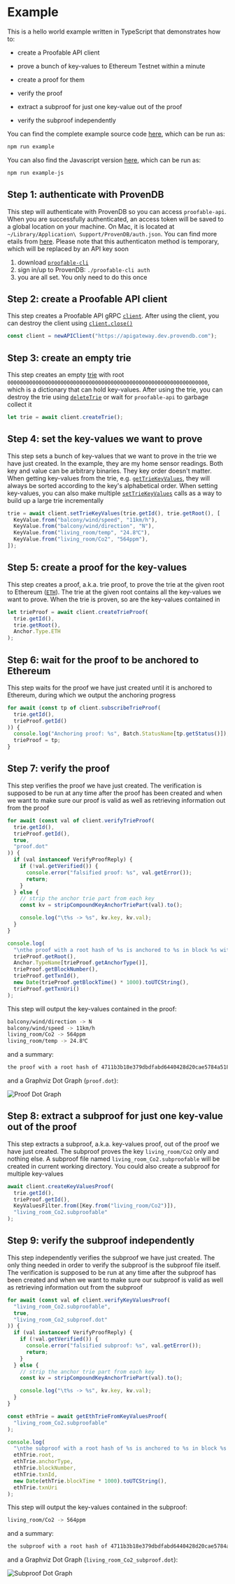 # Example

This is a hello world example written in TypeScript that demonstrates how to:

- create a Proofable API client

- prove a bunch of key-values to Ethereum Testnet within a minute

- create a proof for them

- verify the proof

- extract a subproof for just one key-value out of the proof

- verify the subproof independently

You can find the complete example source code [here](https://github.com/SouthbankSoftware/proofable/blob/master/node_sdk/src/examples/typescript.ts), which can be run as:

```zsh
npm run example
```

You can also find the Javascript version [here](https://github.com/SouthbankSoftware/proofable/blob/master/node_sdk/src/examples/javascript.js), which can be run as:

```zsh
npm run example-js
```

## Step 1: authenticate with ProvenDB

This step will authenticate with ProvenDB so you can access `proofable-api`. When you are successfully authenticated, an access token will be saved to a global location on your machine. On Mac, it is located at `~/Library/Application\ Support/ProvenDB/auth.json`. You can find more etails from [here](https://docs.proofable.io/node_sdk/docs/reference/index.html#getauthmetadata). Please note that this authenticaton method is temporary, which will be replaced by an API key soon

1. download [`proofable-cli`](https://docs.proofable.io/cmd/proofable-cli/)
2. sign in/up to ProvenDB: `./proofable-cli auth`
3. you are all set. You only need to do this once

## Step 2: create a Proofable API client

This step creates a Proofable API gRPC [`client`](https://docs.proofable.io/node_sdk/docs/reference/classes/_index_.apiclient.html). After using the client, you can destroy the client using [`client.close()`](https://docs.proofable.io/node_sdk/docs/reference/classes/_index_.apiclient.html#close)

```typescript
const client = newAPIClient("https://apigateway.dev.provendb.com");
```

## Step 3: create an empty trie

This step creates an empty [trie](https://docs.proofable.io/docs/trie.html) with root `0000000000000000000000000000000000000000000000000000000000000000`, which is a dictionary that can hold key-values. After using the trie, you can destroy the trie using [`deleteTrie`](https://docs.proofable.io/node_sdk/docs/reference/classes/_index_.apiclient.html#deletetrie) or wait for `proofable-api` to garbage collect it

```typescript
let trie = await client.createTrie();
```

## Step 4: set the key-values we want to prove

This step sets a bunch of key-values that we want to prove in the trie we have just created. In the example, they are my home sensor readings. Both key and value can be arbitrary binaries. They key order doesn't matter. When getting key-values from the trie, e.g. [`getTrieKeyValues`](https://docs.proofable.io/node_sdk/docs/reference/classes/_index_.apiclient.html#gettriekeyvalues), they will always be sorted according to the key's alphabetical order. When setting key-values, you can also make multiple [`setTrieKeyValues`](https://docs.proofable.io/node_sdk/docs/reference/classes/_index_.apiclient.html#settriekeyvalues) calls as a way to build up a large trie incrementally

```typescript
trie = await client.setTrieKeyValues(trie.getId(), trie.getRoot(), [
  KeyValue.from("balcony/wind/speed", "11km/h"),
  KeyValue.from("balcony/wind/direction", "N"),
  KeyValue.from("living_room/temp", "24.8℃"),
  KeyValue.from("living_room/Co2", "564ppm"),
]);
```

## Step 5: create a proof for the key-values

This step creates a proof, a.k.a. trie proof, to prove the trie at the given root to Ethereum ([`ETH`](https://docs.proofable.io/docs/anchor.html#anchor.Anchor.Type)). The trie at the given root contains all the key-values we want to prove. When the trie is proven, so are the key-values contained in

```typescript
let trieProof = await client.createTrieProof(
  trie.getId(),
  trie.getRoot(),
  Anchor.Type.ETH
);
```

## Step 6: wait for the proof to be anchored to Ethereum

This step waits for the proof we have just created until it is anchored to Ethereum, during which we output the anchoring progress

```typescript
for await (const tp of client.subscribeTrieProof(
  trie.getId(),
  trieProof.getId()
)) {
  console.log("Anchoring proof: %s", Batch.StatusName[tp.getStatus()]);
  trieProof = tp;
}
```

## Step 7: verify the proof

This step verifies the proof we have just created. The verification is supposed to be run at any time after the proof has been created and when we want to make sure our proof is valid as well as retrieving information out from the proof

```typescript
for await (const val of client.verifyTrieProof(
  trie.getId(),
  trieProof.getId(),
  true,
  "proof.dot"
)) {
  if (val instanceof VerifyProofReply) {
    if (!val.getVerified()) {
      console.error("falsified proof: %s", val.getError());
      return;
    }
  } else {
    // strip the anchor trie part from each key
    const kv = stripCompoundKeyAnchorTriePart(val).to();

    console.log("\t%s -> %s", kv.key, kv.val);
  }
}

console.log(
  "\nthe proof with a root hash of %s is anchored to %s in block %s with transaction %s on %s, which can be viewed at %s",
  trieProof.getRoot(),
  Anchor.TypeName[trieProof.getAnchorType()],
  trieProof.getBlockNumber(),
  trieProof.getTxnId(),
  new Date(trieProof.getBlockTime() * 1000).toUTCString(),
  trieProof.getTxnUri()
);
```

This step will output the key-values contained in the proof:

```zsh
balcony/wind/direction -> N
balcony/wind/speed -> 11km/h
living_room/Co2 -> 564ppm
living_room/temp -> 24.8℃
```

and a summary:

```zsh
the proof with a root hash of 4711b3b18e379dbdfabd6440428d20cae5784a518605acec48e126e33383f24e is anchored to ETH in block 6231667 with transaction 8e26def59e1a7289e6c322bc49ee4f23f015c17cebafa53c19b6e34561270232 at Tue, 31 Mar 2020 15:33:10 AEDT, which can be viewed at https://rinkeby.etherscan.io/tx/0x8e26def59e1a7289e6c322bc49ee4f23f015c17cebafa53c19b6e34561270232
```

and a Graphviz Dot Graph (`proof.dot`):

![Proof Dot Graph](https://github.com/SouthbankSoftware/proofable/raw/master/docs/images/example_proof.svg)

## Step 8: extract a subproof for just one key-value out of the proof

This step extracts a subproof, a.k.a. key-values proof, out of the proof we have just created. The subproof proves the key `living_room/Co2` only and nothing else. A subproof file named `living_room_Co2.subproofable` will be created in current working directory. You could also create a subproof for multiple key-values

```typescript
await client.createKeyValuesProof(
  trie.getId(),
  trieProof.getId(),
  KeyValuesFilter.from([Key.from("living_room/Co2")]),
  "living_room_Co2.subproofable"
);
```

## Step 9: verify the subproof independently

This step independently verifies the subproof we have just created. The only thing needed in order to verify the subproof is the subproof file itself. The verification is supposed to be run at any time after the subproof has been created and when we want to make sure our subproof is valid as well as retrieving information out from the subproof

```typescript
for await (const val of client.verifyKeyValuesProof(
  "living_room_Co2.subproofable",
  true,
  "living_room_Co2_subproof.dot"
)) {
  if (val instanceof VerifyProofReply) {
    if (!val.getVerified()) {
      console.error("falsified subproof: %s", val.getError());
      return;
    }
  } else {
    // strip the anchor trie part from each key
    const kv = stripCompoundKeyAnchorTriePart(val).to();

    console.log("\t%s -> %s", kv.key, kv.val);
  }
}

const ethTrie = await getEthTrieFromKeyValuesProof(
  "living_room_Co2.subproofable"
);

console.log(
  "\nthe subproof with a root hash of %s is anchored to %s in block %s with transaction %s on %s, which can be viewed at %s",
  ethTrie.root,
  ethTrie.anchorType,
  ethTrie.blockNumber,
  ethTrie.txnId,
  new Date(ethTrie.blockTime * 1000).toUTCString(),
  ethTrie.txnUri
);
```

This step will output the key-values contained in the subproof:

```zsh
living_room/Co2 -> 564ppm
```

and a summary:

```zsh
the subproof with a root hash of 4711b3b18e379dbdfabd6440428d20cae5784a518605acec48e126e33383f24e is anchored to ETH in block 6231667 with transaction 8e26def59e1a7289e6c322bc49ee4f23f015c17cebafa53c19b6e34561270232 at Tue, 31 Mar 2020 15:33:10 AEDT, which can be viewed at https://rinkeby.etherscan.io/tx/0x8e26def59e1a7289e6c322bc49ee4f23f015c17cebafa53c19b6e34561270232
```

and a Graphviz Dot Graph (`living_room_Co2_subproof.dot`):

![Subproof Dot Graph](https://github.com/SouthbankSoftware/proofable/raw/master/docs/images/example_subproof.svg)
